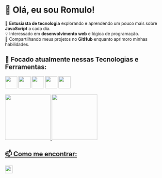 # 👋 Olá, eu sou Romulo!

🚀 **Entusiasta de tecnologia** explorando e aprendendo um pouco mais sobre **JavaScript** a cada dia.  
💡 Interessado em **desenvolvimento web** e lógica de programação.  
📌 Compartilhando meus projetos no **GitHub** enquanto aprimoro minhas habilidades.  

## 🔧 Focado atualmente nessas Tecnologias e Ferramentas:
<div display "inline">
  <img widht="40" height ="40" src="https://cdn.jsdelivr.net/gh/devicons/devicon@latest/icons/javascript/javascript-original.svg" />
  <img width="40" height="40" src="https://cdn.jsdelivr.net/gh/devicons/devicon@latest/icons/css3/css3-original.svg" />
  <img widht="40" height="40" src="https://cdn.jsdelivr.net/gh/devicons/devicon@latest/icons/html5/html5-original.svg" />
  <img widht="40" height="40" src="https://cdn.jsdelivr.net/gh/devicons/devicon@latest/icons/python/python-original.svg" />
  <img widht="40" height="40" src="https://cdn.jsdelivr.net/gh/devicons/devicon@latest/icons/git/git-plain.svg" />  
  
  </div> 
<br>
  <div>
    <a href="https://github.com/romulolucindo">
    <img loading="lazy" height="150em" src="https://github-readme-stats.vercel.app/api/top-langs/?username=romulolucindo&layout=compact&langs_count=7&theme=transparent"/>
    <img loading="lazy" height="150em" src="https://github-readme-stats.vercel.app/api?username=romulolucindo&show_icons=true&theme=transparent&include_all_commits=true&count_private=true"/>
  </div>


## 📫 Como me encontrar:
<div>
  <a href="https://www.linkedin.com/in/romulo-lucindo-23155610b" target="_blank"><img loading="lazy" height="25" src="https://img.shields.io/badge/-LinkedIn-%230077B5?style=for-the-   badge&logo=linkedin&logoColor=white" target="_blank"></a>   
</div>

